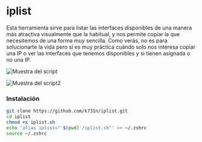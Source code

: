# iplist
Esta herramienta sirve para listar las interfaces disponibles de una manera más atractiva visualmente que la habitual, y nos permite copiar la que necesitemos de una forma muy sencilla. Como verás, no es para solucionarte la vida pero sí es muy práctica cuándo solo nos interesa copiar una IP o ver las interfaces que tenemos disponibles y si tienen asignada o no una IP.

![Muestra del script](https://i.ibb.co/d450Q2vS/imagen.png)

![Muestra del script2](https://i.ibb.co/TzbcDxR/imagen.png)

### Instalación 

```bash
git clone https://github.com/k731n/iplist.git
cd iplist
chmod +x iplist.sh
echo 'alias iplist="'$(pwd)'/iplist.sh"' >> ~/.zshrc
source ~/.zshrc
```

